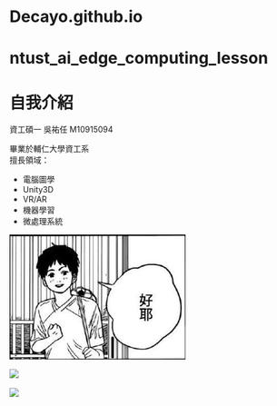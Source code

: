 # Decayo.github.io

# ntust_ai_edge_computing_lesson
# 自我介紹

資工碩一 吳祐任 M10915094  

畢業於輔仁大學資工系  
擅長領域：  
* 電腦圖學
* Unity3D
* VR/AR
* 機器學習
* 微處理系統


![好耶](https://github.com/Decayo/Decayo.github.io/blob/main/GOODYEAH.jpg?raw=true "Logo 標題文字 1")

![](https://latex.codecogs.com/svg.latex?\Large&space;f(x)=\int_{-\infty}^{+\infty}f(x){e^{-2\pi{x\zeta}}}d\zeta)

<img src="https://render.githubusercontent.com/render/math?math=\Huge %2B\angle+ye^{e^{e^{e^{e^{e^{e^{e^{e+\cdots}}}}}}}}">  
